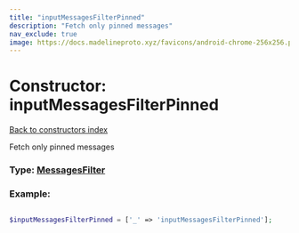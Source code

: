 ```yaml
---
title: "inputMessagesFilterPinned"
description: "Fetch only pinned messages"
nav_exclude: true
image: https://docs.madelineproto.xyz/favicons/android-chrome-256x256.png
---
```

# Constructor: inputMessagesFilterPinned  
[Back to constructors index](/API_docs/constructors/index.html)



Fetch only pinned messages




### Type: [MessagesFilter](/API_docs/types/MessagesFilter.html)


### Example:

```php

$inputMessagesFilterPinned = ['_' => 'inputMessagesFilterPinned'];
```  
